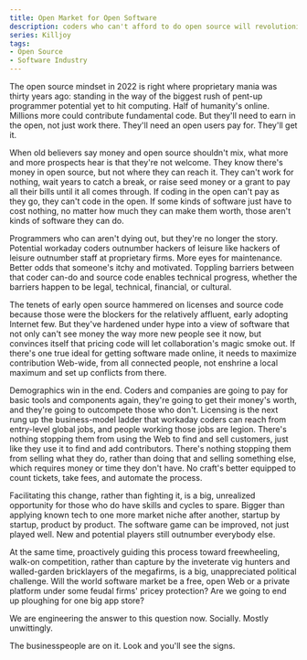 ```yaml
---
title: Open Market for Open Software
description: coders who can't afford to do open source will revolutionize software
series: Killjoy
tags:
- Open Source
- Software Industry
---
```


The open source mindset in 2022 is right where proprietary mania was thirty years ago: standing in the way of the biggest rush of pent-up programmer potential yet to hit computing.  Half of humanity's online.  Millions more could contribute fundamental code.  But they'll need to earn in the open, not just work there.  They'll need an open users pay for.  They'll get it.

When old believers say money and open source shouldn't mix, what more and more prospects hear is that they're not welcome.  They know there's money in open source, but not where they can reach it.  They can't work for nothing, wait years to catch a break, or raise seed money or a grant to pay all their bills until it all comes through.  If coding in the open can't pay as they go, they can't code in the open.  If some kinds of software just have to cost nothing, no matter how much they can make them worth, those aren't kinds of software they can do.

Programmers who can aren't dying out, but they're no longer the story.  Potential workaday coders outnumber hackers of leisure like hackers of leisure outnumber staff at proprietary firms.  More eyes for maintenance.  Better odds that someone's itchy and motivated.  Toppling barriers between that coder can-do and source code enables technical progress, whether the barriers happen to be legal, technical, financial, or cultural.

The tenets of early open source hammered on licenses and source code because those were the blockers for the relatively affluent, early adopting Internet few.  But they've hardened under hype into a view of software that not only can't see money the way more new people see it now, but convinces itself that pricing code will let collaboration's magic smoke out.  If there's one true ideal for getting software made online, it needs to maximize contribution Web-wide, from all connected people, not enshrine a local maximum and set up conflicts from there.

Demographics win in the end.  Coders and companies are going to pay for basic tools and components again, they're going to get their money's worth, and they're going to outcompete those who don't.  Licensing is the next rung up the business-model ladder that workaday coders can reach from entry-level global jobs, and people working those jobs are legion.  There's nothing stopping them from using the Web to find and sell customers, just like they use it to find and add contributors.  There's nothing stopping them from selling what they do, rather than doing that and selling something else, which requires money or time they don't have.  No craft's better equipped to count tickets, take fees, and automate the process.

Facilitating this change, rather than fighting it, is a big, unrealized opportunity for those who do have skills and cycles to spare.  Bigger than applying known tech to one more market niche after another, startup by startup, product by product.  The software game can be improved, not just played well.  New and potential players still outnumber everybody else.

At the same time, proactively guiding this process toward freewheeling, walk-on competition, rather than capture by the inveterate vig hunters and walled-garden bricklayers of the megafirms, is a big, unappreciated political challenge.  Will the world software market be a free, open Web or a private platform under some feudal firms' pricey protection?  Are we going to end up ploughing for one big app store?

We are engineering the answer to this question now.  Socially.  Mostly unwittingly.

The businesspeople are on it.  Look and you'll see the signs.
